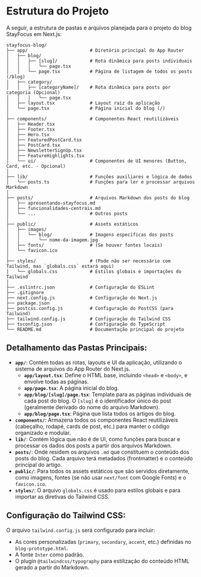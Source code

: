 # Estrutura do Projeto

A seguir, a estrutura de pastas e arquivos planejada para o projeto do blog StayFocus em Next.js:

```
stayfocus-blog/
├── app/                       # Diretório principal do App Router
│   ├── blog/
│   │   ├── [slug]/            # Rota dinâmica para posts individuais
│   │   │   └── page.tsx
│   │   └── page.tsx           # Página de listagem de todos os posts (/blog)
│   ├── category/
│   │   ├── [categoryName]/    # Rota dinâmica para posts por categoria (Opcional)
│   │   │   └── page.tsx
│   ├── layout.tsx             # Layout raiz da aplicação
│   └── page.tsx               # Página inicial do blog (/)
│
├── components/                # Componentes React reutilizáveis
│   ├── Header.tsx
│   ├── Footer.tsx
│   ├── Hero.tsx
│   ├── FeaturedPostCard.tsx
│   ├── PostCard.tsx
│   ├── NewsletterSignUp.tsx
│   ├── FeatureHighlights.tsx
│   └── ui/                    # Componentes de UI menores (Button, Card, etc. - Opcional)
│
├── lib/                       # Funções auxiliares e lógica de dados
│   └── posts.ts               # Funções para ler e processar arquivos Markdown
│
├── posts/                     # Arquivos Markdown dos posts do blog
│   ├── apresentando-stayfocus.md
│   ├── funcionalidades-centrais.md
│   └── ...                    # Outros posts
│
├── public/                    # Assets estáticos
│   ├── images/
│   │   └── blog/              # Imagens específicas dos posts
│   │       └── nome-da-imagem.jpg
│   ├── fonts/                 # (Se houver fontes locais)
│   └── favicon.ico
│
├── styles/                    # (Pode não ser necessário com Tailwind, mas `globals.css` estará aqui)
│   └── globals.css            # Estilos globais e importações do Tailwind
│
├── .eslintrc.json             # Configuração do ESLint
├── .gitignore
├── next.config.js             # Configuração do Next.js
├── package.json
├── postcss.config.js          # Configuração do PostCSS (para Tailwind)
├── tailwind.config.js         # Configuração do Tailwind CSS
├── tsconfig.json              # Configuração do TypeScript
└── README.md                  # Documentação principal do projeto

```

## Detalhamento das Pastas Principais:

*   **`app/`**: Contém todas as rotas, layouts e UI da aplicação, utilizando o sistema de arquivos do App Router do Next.js.
    *   **`app/layout.tsx`**: Define o HTML base, incluindo `<head>` e `<body>`, e envolve todas as páginas.
    *   **`app/page.tsx`**: A página inicial do blog.
    *   **`app/blog/[slug]/page.tsx`**: Template para as páginas individuais de cada post do blog. O `[slug]` é o identificador único do post (geralmente derivado do nome do arquivo Markdown).
    *   **`app/blog/page.tsx`**: Página que lista todos os artigos do blog.
*   **`components/`**: Armazena todos os componentes React reutilizáveis (cabeçalho, rodapé, cards de post, etc.) para manter o código organizado e modular.
*   **`lib/`**: Contém lógica que não é de UI, como funções para buscar e processar os dados dos posts a partir dos arquivos Markdown.
*   **`posts/`**: Onde residem os arquivos `.md` que constituem o conteúdo dos posts do blog. Cada arquivo terá metadados (frontmatter) e o conteúdo principal do artigo.
*   **`public/`**: Para todos os assets estáticos que são servidos diretamente, como imagens, fontes (se não usar `next/font` com Google Fonts) e o `favicon.ico`.
*   **`styles/`**: O arquivo `globals.css` é usado para estilos globais e para importar as diretivas do Tailwind CSS.

## Configuração do Tailwind CSS:

O arquivo `tailwind.config.js` será configurado para incluir:
*   As cores personalizadas (`primary`, `secondary`, `accent`, etc.) definidas no `blog-prototype.html`.
*   A fonte `Inter` como padrão.
*   O plugin `@tailwindcss/typography` para estilização do conteúdo HTML gerado a partir do Markdown.
